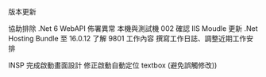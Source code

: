 版本更新

協助排除 .Net 6 WebAPI 佈署異常
本機與測試機 002 確認  IIS Moudle
更新 .Net Hosting Bundle 至 16.0.12
了解 9801 工作內容
撰寫工作日誌、調整近期工作安排

INSP
完成啟動畫面設計
修正啟動自動定位 textbox (避免誤觸修改))